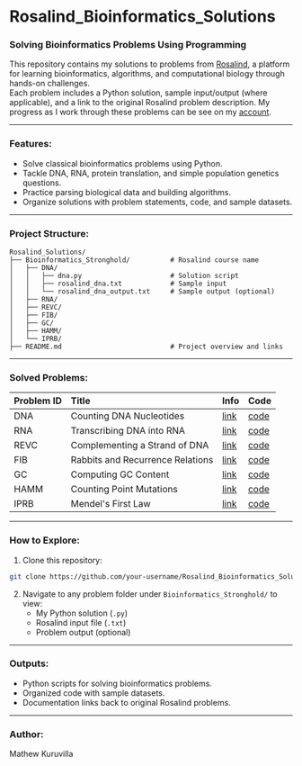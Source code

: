 # Rosalind_Bioinformatics_Solutions

### Solving Bioinformatics Problems Using Programming

This repository contains my solutions to problems from [Rosalind](https://rosalind.info/), a platform for learning bioinformatics, algorithms, and computational biology through hands-on challenges.  
Each problem includes a Python solution, sample input/output (where applicable), and a link to the original Rosalind problem description.
My progress as I work through these problems can be see on my [account](https://rosalind.info/users/tuf94055/).

---

### Features:
- Solve classical bioinformatics problems using Python.
- Tackle DNA, RNA, protein translation, and simple population genetics questions.
- Practice parsing biological data and building algorithms.
- Organize solutions with problem statements, code, and sample datasets.

---

### Project Structure:
```
Rosalind_Solutions/
├── Bioinformatics_Stronghold/          # Rosalind course name
│   ├── DNA/
│   │   ├── dna.py                      # Solution script
│   │   ├── rosalind_dna.txt            # Sample input
│   │   └── rosalind_dna_output.txt     # Sample output (optional)
│   ├── RNA/
│   ├── REVC/
│   ├── FIB/
│   ├── GC/
│   ├── HAMM/
│   └── IPRB/
├── README.md                           # Project overview and links
```
---

### Solved Problems:

| Problem ID | Title | Info | Code |
|:---|:---|:---|:---|
| DNA | Counting DNA Nucleotides | [link](https://rosalind.info/problems/dna/) | [code](Bioinformatics_Stronghold/DNA/dna.py) |
| RNA | Transcribing DNA into RNA | [link](https://rosalind.info/problems/rna/) | [code](Bioinformatics_Stronghold/RNA/rna.py) |
| REVC | Complementing a Strand of DNA | [link](https://rosalind.info/problems/revc/) | [code](Bioinformatics_Stronghold/REVC/revc.py) |
| FIB | Rabbits and Recurrence Relations | [link](https://rosalind.info/problems/fib/) | [code](Bioinformatics_Stronghold/FIB/fib.py) |
| GC | Computing GC Content | [link](https://rosalind.info/problems/gc/) | [code](Bioinformatics_Stronghold/GC/gc.py) |
| HAMM | Counting Point Mutations | [link](https://rosalind.info/problems/hamm/) | [code](Bioinformatics_Stronghold/HAMM/hamm.py) |
| IPRB | Mendel's First Law | [link](https://rosalind.info/problems/iprb/) | [code](Bioinformatics_Stronghold/IPRB/iprb.py) |

---

### How to Explore:

1. Clone this repository:
```bash
git clone https://github.com/your-username/Rosalind_Bioinformatics_Solutions.git
```

2. Navigate to any problem folder under `Bioinformatics_Stronghold/` to view:
   - My Python solution (`.py`)
   - Rosalind input file (`.txt`)
   - Problem output (optional)

---

### Outputs:

- Python scripts for solving bioinformatics problems.
- Organized code with sample datasets.
- Documentation links back to original Rosalind problems.

---

### Author:

Mathew Kuruvilla
